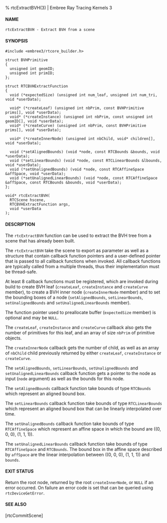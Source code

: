 % rtcExtractBVH(3) | Embree Ray Tracing Kernels 3

#### NAME

    rtcExtractBVH - Extract BVH from a scene

#### SYNOPSIS

    #include <embree3/rtcore_builder.h>

    struct BVHPrimitive
    {
      unsigned int geomID;
      unsigned int primID;
    };
  
    struct RTCBVHExtractFunction
    {
      void (*expectedSize) (unsigned int num_leaf, unsigned int num_tri, void *userData);
  
      void* (*createLeaf) (unsigned int nbPrim, const BVHPrimitive prims[], void *userData);
      void* (*createInstance) (unsigned int nbPrim, const unsigned int geomID[], void *userData);
      void* (*createCurve) (unsigned int nbPrim, const BVHPrimitive prims[], void *userData);
  
      void* (*createInnerNode) (unsigned int nbChild, void* children[], void *userData);
  
      void (*setAlignedBounds) (void *node, const RTCBounds &bounds, void *userData);
      void (*setLinearBounds) (void *node, const RTCLinearBounds &lbounds, void *userData);
      void (*setUnalignedBounds) (void *node, const RTCAffineSpace &affSpace, void *userData);
      void (*setUnalignedLinearBounds) (void *node, const RTCAffineSpace &affSpace, const RTCBounds &bounds, void *userData);
    };

    void* rtcExtractBVH(
      RTCScene hscene,
      RTCBVHExtractFunction args,
      void *userData
    );

#### DESCRIPTION

The `rtcExtractBVH` function can be used to extract the BVH tree from a scene
that has already been built.

The `rtcExtractBVH` take the scene to export as parameter as well as a
structure that contain callback function pointers and a user-defined pointer
that is passed to all callback functions when invoked.
All callback functions are typically called from a multiple threads, thus
their implementation must be thread-safe.

At least 8 callback functions must be registered, which are invoked during
build to create BVH leaf (`createLeaf`, `createInstance` and `createCurve`
member), to create a BVH inner node (`createInnerNode` member) and to set the
bounding boxes of a node (`setAlignedBounds`, `setLinearBounds`,
`setUnalignedBounds` and `setUnalignedLinearBounds` member).

The function pointer used to preallocate buffer (`expectedSize` member) is
optional and may be `NULL`.

The `createLeaf`, `createInstance` and `createCurve` callback also gets the
number of primitives for this leaf, and an array of size `nbPrim` of
primitive objects.

The `createInnerNode` callback gets the number of child, as well as an array
of `nbChild` child previously returned by either `createLeaf`,
`createInstance` or `createCurve`.

The `setAlignedBounds`, `setLinearBounds`, `setUnalignedBounds` and
`setUnalignedLinearBounds` callback function gets a pointer to the node as
input (`node` argument) as well as the bounds for this node.

The `setAlignedBounds` callback function take bounds of type `RTCBounds` which
represent an aligned bound box.

The `setLinearBounds` callback function take bounds of type `RTCLinearBounds`
which represent an aligned bound box that can be linearly interpolated over
time.

The `setUnalignedBounds` callback function take bounds of type `RTCAffineSpace`
which represent an affine space in which the bound are ((0, 0, 0), (1, 1, 1)).

The `setUnalignedLinearBounds` callback function take bounds of type
`RTCAffineSpace` and `RTCBounds`. The bound box in the affine space described
by `affSpace` are the linear interpolation between ((0, 0, 0), (1, 1, 1)) and
`bounds`.

#### EXIT STATUS

Return the root node, returned by the root `createInnerNode`, or `NULL` if an
error occurred.
On failure an error code is set that can be queried using `rtcDeviceGetError`.

#### SEE ALSO

[rtcCommitScene]

